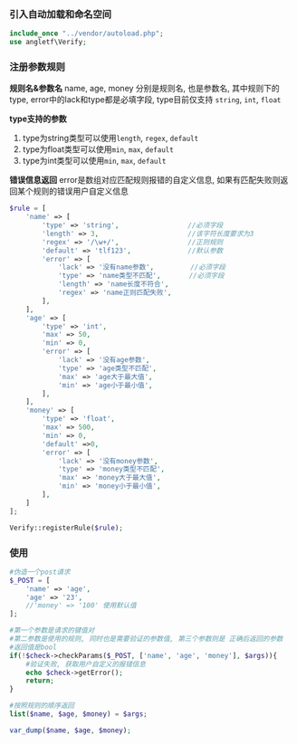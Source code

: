 ### 引入自动加载和命名空间
```php
include_once "../vendor/autoload.php";
use angletf\Verify;
```

### 注册参数规则

**规则名&参数名**
name, age, money 分别是规则名, 也是参数名, 其中规则下的type, error中的lack和type都是必填字段,
type目前仅支持 `string`, `int`, `float`

**type支持的参数**
1. type为string类型可以使用`length`, `regex`, `default`
2. type为float类型可以使用`min`, `max`, `default`
3. type为int类型可以使用`min`, `max`, `default`

**错误信息返回**
error是数组对应匹配规则报错的自定义信息, 如果有匹配失败则返回某个规则的错误用户自定义信息

```php
$rule = [
    'name' => [
        'type' => 'string',                 //必须字段
        'length' => 3,                      //该字符长度要求为3
        'regex' => '/\w+/',                 //正则规则
        'default' => 'tlf123',              //默认参数
        'error' => [
            'lack' => '没有name参数',         //必须字段
            'type' => 'name类型不匹配',       //必须字段
            'length' => 'name长度不符合',
            'regex' => 'name正则匹配失败',
        ],
    ],
    'age' => [
        'type' => 'int',
        'max' => 50,
        'min' => 0,
        'error' => [
            'lack' => '没有age参数',
            'type' => 'age类型不匹配',
            'max' => 'age大于最大值',
            'min' => 'age小于最小值',
        ],
    ],
    'money' => [
        'type' => 'float',
        'max' => 500,
        'min' => 0,
        'default' =>0,
        'error' => [
            'lack' => '没有money参数',
            'type' => 'money类型不匹配',
            'max' => 'money大于最大值',
            'min' => 'money小于最小值',
        ],
    ]
];

Verify::registerRule($rule);
```

### 使用

```php
#伪造一个post请求
$_POST = [
    'name' => 'age',
    'age' => '23',
    //'money' => '100' 使用默认值
];

#第一个参数是请求的键值对
#第二参数是使用的规则, 同时也是需要验证的参数值, 第三个参数则是 正确后返回的参数
#返回值是bool
if(!$check->checkParams($_POST, ['name', 'age', 'money'], $args)){
    #验证失败, 获取用户自定义的报错信息
    echo $check->getError();
    return;
}

#按照规则的顺序返回
list($name, $age, $money) = $args;

var_dump($name, $age, $money);
```

